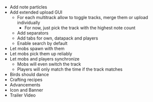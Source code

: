 * Add note particles
* Add extended upload GUI
    * For each multitrack allow to toggle tracks, merge them or upload individually
      * For now, just pick the track with the highest note count
    * Add separators
    * Add tabs for own, datapack and players
    * Enable search by default
* Let mobs spawn with them
* Let mobs pick them up reliably
* Let mobs and players synchronize
  * Mobs will even switch the track
  * Players will only match the time if the track matches
* Birds should dance
* Crafting recipes
* Advancements
* Icon and Banner
* Trailer Video